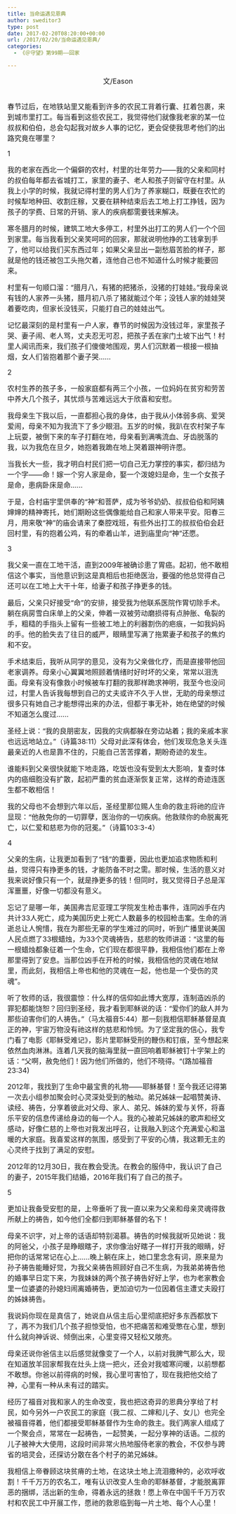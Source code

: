 ```yaml
---
title: 当命运遇见恩典
author: sweditor3
type: post
date: 2017-02-20T08:20:00+00:00
url: /2017/02/20/当命运遇见恩典/
categories:
  - 《＠守望》第99期——回家

---
```

<p style="text-align: center;">
  <span style="font-size: 12pt;">文/Eason</span>
</p>

<span style="font-size: 12pt;"><br /> 春节过后，在地铁站里又能看到许多的农民工背着行囊、扛着包裹，来到城市里打工。每当看到这些农民工，我觉得他们就像我老家的某一位叔叔和伯伯，总会勾起我对故乡人事的记忆，更会促使我思考他们的出路究竟在哪里？</span>

<span style="font-size: 12pt;">1</span>

<span style="font-size: 12pt;">我的老家在西北一个偏僻的农村，村里的壮年劳力——我的父亲和同村的叔伯每年都去省城打工，家里的妻子、老人和孩子则留守在村里。从我上小学的时候，我就记得村里的男人们为了养家糊口，既要在农忙的时候犁地种田、收割庄稼，又要在耕种结束后去工地上打工挣钱，因为孩子的学费、日常的开销、家人的疾病都需要钱来解决。</span>

<span style="font-size: 12pt;">寒冬腊月的时候，建筑工地大多停工，村里外出打工的男人们一个个回到家里。每当我看到父亲笑呵呵的回家，那就说明他挣的工钱拿到手了，他可以给我们买东西过年；如果父亲显出一副愁眉苦脸的样子，那就是他的钱还被包工头拖欠着，连他自己也不知道什么时候才能要回来。</span>

<span style="font-size: 12pt;">村里有一句顺口溜：“腊月八，有猪的把猪杀，没猪的打娃娃。”我母亲说有钱的人家养一头猪，腊月初八杀了猪就能过个年；没钱人家的娃娃哭着要吃肉，但家长没钱买，只能打自己的娃娃出气。</span>

<span style="font-size: 12pt;">记忆最深刻的是村里有一户人家，春节的时候因为没钱过年，家里孩子哭、妻子闹、老人骂，丈夫忍无可忍，把孩子丢在家门土坡下出气！村里人闻讯而来，我们孩子们傻傻地围观，男人们沉默着一根接一根抽烟，女人们皆抱着那个妻子哭……</span>

<span style="font-size: 12pt;">2</span>

<span style="font-size: 12pt;">农村生养的孩子多，一般家庭都有两三个小孩，一位妈妈在贫穷和劳苦中养大几个孩子，其忧烦与苦难远远大于欣喜和安慰。</span>

<span style="font-size: 12pt;">我母亲生下我以后，一直都担心我的身体，由于我从小体弱多病、爱哭爱闹，母亲不知为我流下了多少眼泪。五岁的时候，我趴在农村架子车上玩耍，被倒下来的车子打翻在地，母亲看到满嘴流血、牙齿脱落的我，以为我危在旦夕，她抱着我跪在地上哭着跟神明许愿。</span>

<span style="font-size: 12pt;">当我长大一些，我才明白村民们把一切自己无力掌控的事实，都归结为一个字——命！嫁一个穷人家是命，娶一个泼媳妇是命，生一个女孩子是命，患病卧床是命……</span>

<span style="font-size: 12pt;">于是，合村庙宇里供奉的“神”和菩萨，成为爷爷奶奶、叔叔伯伯和阿姨婶婶的精神寄托，她们期盼这些偶像能给自己和家人带来平安。阳春三月，用来敬“神”的庙会请来了秦腔戏班，有些外出打工的叔叔伯伯会赶回村里，有的抱着公鸡，有的牵着山羊，进到庙里向“神”还愿。</span>

<span style="font-size: 12pt;">3</span>

<span style="font-size: 12pt;">我父亲一直在工地干活，直到2009年被确诊患了胃癌。起初，他不敢相信这个事实，当他意识到这是真相后也拒绝医治，要强的他总觉得自己还可以在工地上大干十年，给妻子和孩子挣更多的钱。</span>

<span style="font-size: 12pt;">最后，父亲只好接受“命”的安排，接受我为他联系医院作胃切除手术。躺在病房雪白床单上的父亲，伸着一双被劳动磨损得有点肿胀、龟裂的手，粗糙的手指头上留有一些被工地上的利器割伤的疤痕，一如我妈妈的手。他的脸失去了往日的威严，眼睛里写满了拖累妻子和孩子的焦灼和不安。</span>

<span style="font-size: 12pt;">手术结束后，我听从同学的意见，没有为父亲做化疗，而是直接带他回老家调养。母亲小心翼翼地照顾着情绪时好时坏的父亲，常常以泪洗面。母亲有没有像救小时候被车打翻的我那样跪求神明，我至今也没问过，村里人告诉我每想到自己的丈夫或许不久于人世，无助的母亲想过很多只有她自己才能想得出来的办法，但都于事无补，她在绝望的时候不知道怎么度过……</span>

<span style="font-size: 12pt;">圣经上说：“我的良朋密友，因我的灾病都躲在旁边站着；我的亲戚本家也远远地站立。”（诗篇38:11）父母对此深有体会，他们发现危急关头连最亲近的人也是靠不住的，只能自己苦苦撑着，期盼奇迹的发生。</span>

<span style="font-size: 12pt;">谁能料到父亲很快就能下地走路，吃饭也没有受到太大影响，复查时体内的癌细胞没有扩散，起初严重的贫血逐渐恢复正常，这样的奇迹连医生都不敢相信！</span>

<span style="font-size: 12pt;">我的父母也不会想到六年以后，圣经里那位赐人生命的救主将祂的应许显现：“他赦免你的一切罪孽，医治你的一切疾病。他救赎你的命脱离死亡，以仁爱和慈悲为你的冠冕。”（诗篇103:3-4）</span>

<span style="font-size: 12pt;">4</span>

<span style="font-size: 12pt;">父亲的生病，让我更加看到了“钱”的重要，因此也更加追求物质和利益，觉得只有挣更多的钱，才能防备不时之需。那时候，生活的意义对我来说好像只有一个，就是挣更多的钱！但同时，我又觉得日子总是浑浑噩噩，好像一切都没有意义。</span>

<span style="font-size: 12pt;">忘记了是哪一年，美国弗吉尼亚理工学院发生枪击事件，连同凶手在内共计33人死亡，成为美国历史上死亡人数最多的校园枪击案。生命的消逝总让人惋惜，我在为那些无辜的学生难过的同时，听到广播里说美国人民点燃了33根蜡烛，为33个灵魂祷告，慈悲的牧师讲道：“这里的每一根蜡烛都象征着一个生命，它们现在都很平静，我相信他们都在上帝那里得到了安息。当那位凶手在开枪的时候，我相信他的灵魂在地狱里，而此刻，我相信上帝也和他的灵魂在一起，他也是一个受伤的灵魂”。</span>

<span style="font-size: 12pt;">听了牧师的话，我很震惊：什么样的信仰如此博大宽厚，连制造凶杀的罪犯都能饶恕？回归到圣经，我才看到耶稣说的话：“爱你们的敌人并为那些迫害你们的人祷告。”（马太福音5:44）那一刻我相信耶稣基督是真正的神，宇宙万物没有祂这样的慈悲和怜悯。为了坚定我的信心，我专门看了电影《耶稣受难记》，影片里耶稣受刑的鞭伤和钉痕，至今想起来依然血肉淋淋。连着几天我的脑海里就一直回响着耶稣被钉十字架上的话：“父啊，赦免他们！因为他们所做的，他们不晓得。“(路加福音23:34)</span>

<span style="font-size: 12pt;">2012年，我找到了生命中最宝贵的礼物——耶稣基督！至今我还记得第一次去小组参加聚会时心灵深处受到的触动。弟兄姊妹一起唱赞美诗、读经、祷告，分享着彼此对父母、家人、弟兄、姊妹的爱与关怀，将喜乐平安的信息传递给身边的每一个人。我的心被弟兄姊妹的歌声和经文感动，好像仁慈的上帝也对我发出呼召，让我融入到这个充满爱心和温暖的大家庭。我喜爱这样的氛围，感受到了平安的心情，我这颗无主的心灵终于找到了满足的安慰。</span>

<span style="font-size: 12pt;">2012年的12月30日，我在教会受洗。在教会的服侍中，我认识了自己的妻子，2015年我们结婚，2016年我们有了自己的孩子。</span>

<span style="font-size: 12pt;">5</span>

<span style="font-size: 12pt;">更加让我备受安慰的是，上帝垂听了我一直以来为父亲和母亲灵魂得救所献上的祷告，如今他们全都归到耶稣基督的名下！</span>

<span style="font-size: 12pt;">母亲不识字，对上帝的话语却特别渴慕。祷告的时候我就听见她说：我的阿爸父，小孩子是睁眼瞎子，求你像治好瞎子一样打开我的眼睛，好把你的话常常记在心上……晚上躺在床上，她口里念念有词，原来是为孙子祷告能睡好觉，为我父亲祷告照顾好自己不生病，为我弟弟祷告他的婚事早日定下来，为我妹妹的两个孩子祷告好好上学，也为老家教会里一位婆婆的孙媳妇闹离婚祷告，更加迫切为一位因着信主遭丈夫殴打的姊妹祷告。</span>

<span style="font-size: 12pt;">我说妈你现在是真信了，她说自从信主后心里彻底把好多东西都放下了，再不为我们几个孩子担惊受怕，也不把痛苦和难受憋在心里，想到什么就向神诉说、倾倒出来，心里变得又轻松又敞亮。</span>

<span style="font-size: 12pt;">母亲还说你爸信主以后感觉就像变了一个人，以前对我脾气那么大，现在知道放羊回家帮我在灶头上烧一把火，还会对我嘘寒问暖，以前想都不敢想。你爸以前得病的时候，我心里可害怕了，现在我把他交给了神，心里有一种从未有过的踏实。</span>

<span style="font-size: 12pt;">经历了福音对我和家人的生命改变，我也把这奇异的恩典分享给了村民，如今另外一户农民工的家庭（我二叔、二婶和儿子、女儿）也完全被福音得着，他们都接受耶稣基督作为生命的救主。我们两家人组成了一个聚会点，常常在一起祷告，一起赞美，一起分享神的话语。二叔的儿子被神大大使用，这段时间非常火热地服侍老家的教会，不仅参与跨省的培灵会，还探访分散在各个村子的弟兄姊妹。</span>

<span style="font-size: 12pt;">我相信上帝眷顾这块贫瘠的土地，在这块土地上流泪撒种的，必欢呼收割！千千万万的农名工，唯有认识改变人生命的耶稣基督，才能脱离罪恶的捆绑，活出新的生命，得着永远的拯救！愿上帝在中国千千万万农村和农民工中开展工作，愿祂的救恩临到每一片土地、每个人心里！</span>